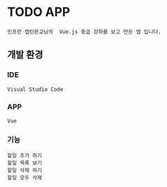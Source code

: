 # TODO APP
```
인프런 캡틴판교님의  Vue.js 중급 강좌를 보고 만든 앱 입니다.
```
## 개발 환경

### IDE 
```
Visual Studio Code
```

### APP
```
Vue
```

### 기능
```
할일 추가 하기
할일 목록 보기
할일 삭제 하기
할일 모두 삭제
```


